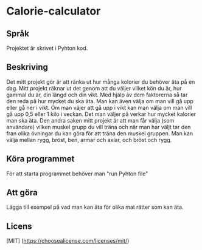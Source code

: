 # Calorie-calculator

## Språk
Projektet är skrivet i Pyhton kod.

## Beskriving 
Det mitt projekt gör är att ränka ut hur många kolorier du behöver äta på en dag. 
Mitt projekt räknar ut det genom att du väljer vilket kön du är, hur gammal du är, din längd och din vikt. 
Med hjälp av dem faktorerna så tar den reda på hur mycket du ska äta. 
Man kan även välja om man vill gå upp eller gå ner i vikt. Om man väjer att gå upp i vikt kan man välja om man vill gå upp 0,5 eller 1 kilo i veckan. Det man väljer på verkar hur mycket kalorier man ska äta.
Den andra saken mitt projekt är att man får välja (som användare) vilken muskel grupp du vill träna och när man har väljt tar den fran olika övningar du kan göra för att träna den muskel gruppen. 
Man kan välja mellan rygg, bröst, ben, armar och axlar, och bröst och rygg.

## Köra programmet
För att starta programmet behöver man "run Pyhton file" 

## Att göra
Lägga till exempel på vad man kan äta för olika mat rätter som kan äta.

## Licens 
[MIT] (https://choosealicense.com/licenses/mit/)
